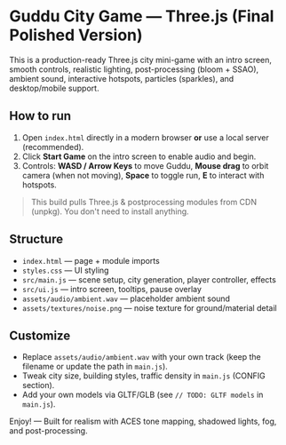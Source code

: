 # Guddu City Game — Three.js (Final Polished Version)

This is a production-ready Three.js city mini-game with an intro screen, smooth controls, realistic lighting, post-processing (bloom + SSAO), ambient sound, interactive hotspots, particles (sparkles), and desktop/mobile support.

## How to run
1. Open `index.html` directly in a modern browser **or** use a local server (recommended).
2. Click **Start Game** on the intro screen to enable audio and begin.
3. Controls: **WASD / Arrow Keys** to move Guddu, **Mouse drag** to orbit camera (when not moving), **Space** to toggle run, **E** to interact with hotspots.

> This build pulls Three.js & postprocessing modules from CDN (unpkg). You don't need to install anything.

## Structure
- `index.html` — page + module imports
- `styles.css` — UI styling
- `src/main.js` — scene setup, city generation, player controller, effects
- `src/ui.js` — intro screen, tooltips, pause overlay
- `assets/audio/ambient.wav` — placeholder ambient sound
- `assets/textures/noise.png` — noise texture for ground/material detail

## Customize
- Replace `assets/audio/ambient.wav` with your own track (keep the filename or update the path in `main.js`).
- Tweak city size, building styles, traffic density in `main.js` (CONFIG section).
- Add your own models via GLTF/GLB (see `// TODO: GLTF models` in `main.js`).

Enjoy! — Built for realism with ACES tone mapping, shadowed lights, fog, and post-processing.
